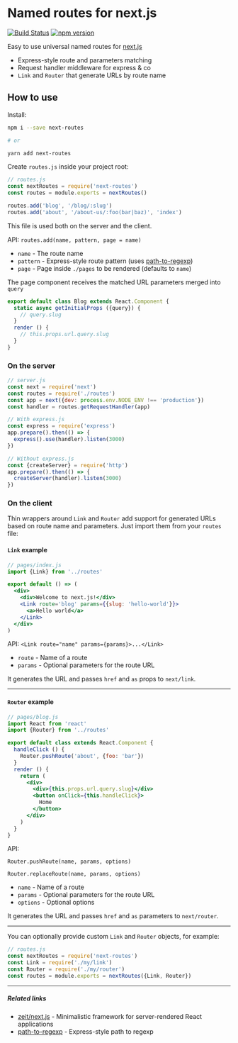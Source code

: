 # Named routes for next.js

[![Build Status](https://travis-ci.org/fridays/next-routes.svg?branch=master)](https://travis-ci.org/fridays/next-routes) [![npm version](https://d25lcipzij17d.cloudfront.net/badge.svg?id=js&type=6&v=1.0.23&x2=0)](https://www.npmjs.com/package/next-routes)

Easy to use universal named routes for [next.js](https://github.com/zeit/next.js)

- Express-style route and parameters matching
- Request handler middleware for express & co
- `Link` and `Router` that generate URLs by route name

## How to use

Install:

```bash
npm i --save next-routes

# or

yarn add next-routes
```

Create `routes.js` inside your project root:

```javascript
// routes.js
const nextRoutes = require('next-routes')
const routes = module.exports = nextRoutes()

routes.add('blog', '/blog/:slug')
routes.add('about', '/about-us/:foo(bar|baz)', 'index')
```
This file is used both on the server and the client.

API: `routes.add(name, pattern, page = name)`

- `name` - The route name
- `pattern` - Express-style route pattern (uses [path-to-regexp](https://github.com/pillarjs/path-to-regexp))
- `page` - Page inside `./pages` to be rendered (defaults to `name`)

The page component receives the matched URL parameters merged into `query`

```javascript
export default class Blog extends React.Component {
  static async getInitialProps ({query}) {
    // query.slug
  }
  render () {
    // this.props.url.query.slug
  }
}
```

### On the server

```javascript
// server.js
const next = require('next')
const routes = require('./routes')
const app = next({dev: process.env.NODE_ENV !== 'production'})
const handler = routes.getRequestHandler(app)

// With express.js
const express = require('express')
app.prepare().then(() => {
  express().use(handler).listen(3000)
})

// Without express.js
const {createServer} = require('http')
app.prepare().then(() => {
  createServer(handler).listen(3000)
})

```

### On the client

Thin wrappers around `Link` and `Router` add support for generated URLs based on route name and parameters. Just import them from your `routes` file:

#### `Link` example

```jsx
// pages/index.js
import {Link} from '../routes'

export default () => (
  <div>
    <div>Welcome to next.js!</div>
    <Link route='blog' params={{slug: 'hello-world'}}>
      <a>Hello world</a>
    </Link>
  </div>
)

```

API: `<Link route="name" params={params}>...</Link>`

- `route` - Name of a route
- `params` - Optional parameters for the route URL

It generates the URL and passes `href` and `as` props to `next/link`.

---

#### `Router` example

```jsx
// pages/blog.js
import React from 'react'
import {Router} from '../routes'

export default class extends React.Component {
  handleClick () {
    Router.pushRoute('about', {foo: 'bar'})
  }
  render () {
    return (
      <div>
        <div>{this.props.url.query.slug}</div>
        <button onClick={this.handleClick}>
          Home
        </button>
      </div>
    )
  }
}
```
API:

`Router.pushRoute(name, params, options)`

`Router.replaceRoute(name, params, options)`

- `name` - Name of a route
- `params` - Optional parameters for the route URL
- `options` - Optional options

It generates the URL and passes `href` and `as` parameters to `next/router`.

---

You can optionally provide custom `Link` and `Router` objects, for example:

```javascript
// routes.js
const nextRoutes = require('next-routes')
const Link = require('./my/link')
const Router = require('./my/router')
const routes = module.exports = nextRoutes({Link, Router})
```

---
##### Related links

- [zeit/next.js](https://github.com/zeit/next.js) - Minimalistic framework for server-rendered React applications
- [path-to-regexp](https://github.com/pillarjs/path-to-regexp) - Express-style path to regexp
